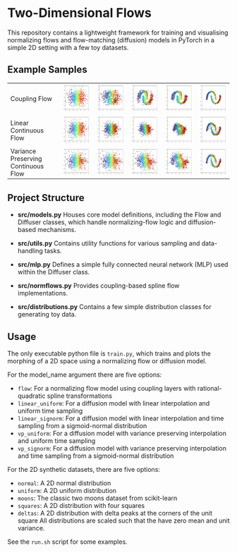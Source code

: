 # Two-Dimensional Flows

This repository contains a lightweight framework for training and visualising normalizing flows
and flow-matching (diffusion) models in PyTorch in a simple 2D setting with a few toy datasets.

## Example Samples

|||||||
|-|-|-|-|-|-|
| Coupling Flow | ![Flow Sample 1](plots/flow_moons_normal/samples_1.png)   | ![Flow Sample 2](plots/flow_moons_normal/samples_2.png)   | ![Flow Sample 3](plots/flow_moons_normal/samples_3.png)   | ![Flow Sample 4](plots/flow_moons_normal/samples_4.png)   | ![Flow Sample 5](plots/flow_moons_normal/samples_5.png)   |
| Linear Continuous Flow| ![Diff Sample 1](plots/linear_signorm_moons_normal/samples_1.png) | ![Diff Sample 2](plots/linear_signorm_moons_normal/samples_2.png) | ![Diff Sample 3](plots/linear_signorm_moons_normal/samples_3.png) | ![Diff Sample 4](plots/linear_signorm_moons_normal/samples_4.png) | ![Diff Sample 5](plots/linear_signorm_moons_normal/samples_5.png) |
| Variance Preserving Continuous Flow| ![Diff Sample 1](plots/vp_signorm_moons_normal/samples_1.png) | ![Diff Sample 2](plots/vp_signorm_moons_normal/samples_2.png) | ![Diff Sample 3](plots/vp_signorm_moons_normal/samples_3.png) | ![Diff Sample 4](plots/vp_signorm_moons_normal/samples_4.png) | ![Diff Sample 5](plots/vp_signorm_moons_normal/samples_5.png) |

## Project Structure

- **src/models.py**
  Houses core model definitions, including the Flow and Diffuser classes, which handle
  normalizing-flow logic and diffusion-based mechanisms.

- **src/utils.py**
  Contains utility functions for various sampling and data-handling tasks.

- **src/mlp.py**
  Defines a simple fully connected neural network (MLP) used within the Diffuser class.

- **src/normflows.py**
  Provides coupling-based spline flow implementations.

- **src/distributions.py**
  Contains a few simple distribution classes for generating toy data.

## Usage

The only executable python file is `train.py`, which trains and plots the morphing of a 2D space using a normalizing flow or diffusion model.

For the model_name argument there are five options:
- `flow`: For a normalizing flow model using coupling layers with rational-quadratic spline transformations
- `linear_uniform`: For a diffusion model with linear interpolation and uniform time sampling
- `linear_signorm`: For a diffusion model with linear interpolation and time sampling from a sigmoid-normal distribution
- `vp_uniform`: For a diffusion model with variance preserving interpolation and uniform time sampling
- `vp_signorm`: For a diffusion model with variance preserving interpolation and time sampling from a sigmoid-normal distribution

For the 2D synthetic datasets, there are five options:
 - `normal`: A 2D normal distribution
 - `uniform`: A 2D uniform distribution
 - `moons`: The classic two moons dataset from scikit-learn
 - `squares`: A 2D distribution with four squares
 - `deltas`: A 2D distribution with delta peaks at the corners of the unit square
All distributions are scaled such that the have zero mean and unit variance.

See the `run.sh` script for some examples.
